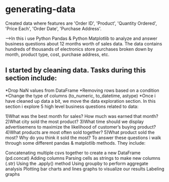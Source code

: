 # generating-data #

Created data where features are 'Order ID', 'Product', 'Quantity Ordered', 'Price Each',	'Order Date',	'Purchase Address'.

-->In this i use Python Pandas & Python Matplotlib to analyze and answer business questions about 12 months worth of sales data. The data contains hundreds of thousands of electronics store purchases broken down by month, product type, cost, purchase address, etc.

## I started by cleaning data. Tasks during this section include: ##

*Drop NaN values from DataFrame
*Removing rows based on a condition
*Change the type of columns (to_numeric, to_datetime, astype)
*Once i have cleaned up data a bit, we move the data exploration section. In this section i explore 5 high level business questions related to data:

1)What was the best month for sales? How much was earned that month?
2)What city sold the most product?
3)What time should we display advertisemens to maximize the likelihood of customer’s buying product?
4)What products are most often sold together?
5)What product sold the most? Why do you think it sold the most?
To answer these questions i walk through some different pandas & matplotlib methods. They include:

Concatenating multiple csvs together to create a new DataFrame (pd.concat)
Adding columns
Parsing cells as strings to make new columns (.str)
Using the .apply() method
Using groupby to perform aggregate analysis
Plotting bar charts and lines graphs to visualize our results
Labeling graphs
